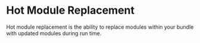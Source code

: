 # Hot Module Replacement

Hot module replacement is the ability to replace modules within your bundle with updated modules during run time.
